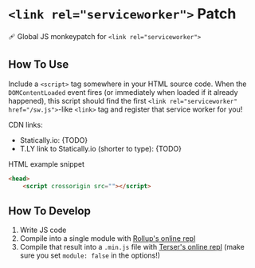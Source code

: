 # `<link rel="serviceworker">` Patch
🩹 Global JS monkeypatch for `<link rel="serviceworker">`

## How To Use

Include a `<script>` tag somewhere in your HTML source code. When the `DOMContentLoaded` event fires (or immediately when loaded if it already happened), this script should find the first `<link rel="serviceworker" href="/sw.js">`-like `<link>` tag and register that service worker for you!

CDN links:
- Statically.io: {TODO}
- T.LY link to Statically.io (shorter to type): {TODO}

HTML example snippet
```html
<head>
    <script crossorigin src=""></script>
```

## How To Develop

1. Write JS code
2. Compile into a single module with [Rollup's online repl](https://rollupjs.org/repl/?version=2.75.7&shareable=JTdCJTIybW9kdWxlcyUyMiUzQSU1QiU3QiUyMm5hbWUlMjIlM0ElMjJtYWluLmpzJTIyJTJDJTIyY29kZSUyMiUzQSUyMiUyMiUyQyUyMmlzRW50cnklMjIlM0F0cnVlJTdEJTVEJTJDJTIyb3B0aW9ucyUyMiUzQSU3QiUyMmZvcm1hdCUyMiUzQSUyMmVzJTIyJTJDJTIybmFtZSUyMiUzQSUyMm15QnVuZGxlJTIyJTJDJTIyYW1kJTIyJTNBJTdCJTIyaWQlMjIlM0ElMjIlMjIlN0QlMkMlMjJnbG9iYWxzJTIyJTNBJTdCJTdEJTdEJTJDJTIyZXhhbXBsZSUyMiUzQW51bGwlN0Q=)
3. Compile that result into a `.min.js` file with [Terser's online repl](https://try.terser.org/) (make sure you set `module: false` in the options!)
